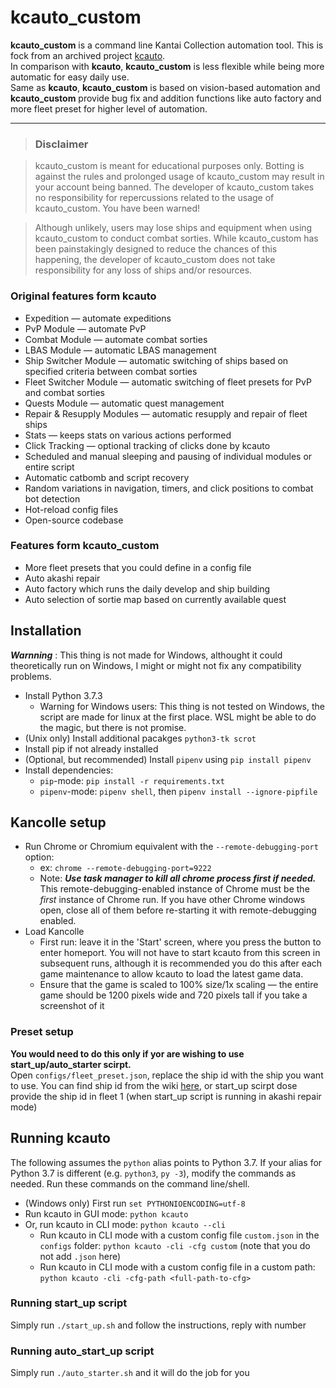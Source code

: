 # kcauto_custom

**kcauto_custom** is a command line Kantai Collection automation tool. This is fock from an archived project [kcauto](https://github.com/perryhuynh/kcauto).  
In comparison with **kcauto**, **kcauto_custom** is less flexible while being more automatic for easy daily use.  
Same as **kcauto**, **kcauto_custom** is based on vision-based automation and **kcauto_custom** provide bug fix and addition functions like auto factory and more fleet preset for higher level of automation.

---

> ### Disclaimer

> kcauto_custom is meant for educational purposes only. Botting is against the rules and prolonged usage of kcauto_custom may result in your account being banned. The developer of kcauto_custom takes no responsibility for repercussions related to the usage of kcauto_custom. You have been warned!

> Although unlikely, users may lose ships and equipment when using kcauto_custom to conduct combat sorties. While kcauto_custom has been painstakingly designed to reduce the chances of this happening, the developer of kcauto_custom does not take responsibility for any loss of ships and/or resources.

### Original features form kcauto

* Expedition &mdash; automate expeditions
* PvP Module &mdash; automate PvP
* Combat Module &mdash; automate combat sorties
* LBAS Module &mdash; automatic LBAS management
* Ship Switcher Module &mdash; automatic switching of ships based on specified criteria between combat sorties
* Fleet Switcher Module &mdash; automatic switching of fleet presets for PvP and combat sorties
* Quests Module &mdash; automatic quest management
* Repair & Resupply Modules &mdash; automatic resupply and repair of fleet ships
* Stats &mdash; keeps stats on various actions performed
* Click Tracking &mdash; optional tracking of clicks done by kcauto
* Scheduled and manual sleeping and pausing of individual modules or entire script
* Automatic catbomb and script recovery
* Random variations in navigation, timers, and click positions to combat bot detection
* Hot-reload config files
* Open-source codebase

### Features form kcauto_custom

* More fleet presets that you could define in a config file
* Auto akashi repair 
* Auto factory which runs the daily develop and ship building
* Auto selection of sortie map based on currently available quest

## Installation

***Warnning*** : This thing is not made for Windows, althought it could theoretically run on Windows, I might or might not fix any compatibility problems.

* Install Python 3.7.3
  * Warning for Windows users: This thing is not tested on Windows, the script are made for linux at the first place. WSL might be able to do the magic, but there is not promise.
* (Unix only) Install additional pacakges `python3-tk scrot`
* Install pip if not already installed
* (Optional, but recommended) Install `pipenv` using `pip install pipenv`
* Install dependencies:
  * `pip`-mode: `pip install -r requirements.txt`
  * `pipenv`-mode: `pipenv shell`, then `pipenv install --ignore-pipfile`

## Kancolle setup

* Run Chrome or Chromium equivalent with the `--remote-debugging-port` option:
  * ex: `chrome --remote-debugging-port=9222`
  * Note: ***Use task manager to kill all chrome process first if needed.*** This remote-debugging-enabled instance of Chrome must be the *first* instance of Chrome run. If you have other Chrome windows open, close all of them before re-starting it with remote-debugging enabled. 
* Load Kancolle
  * First run: leave it in the 'Start' screen, where you press the button to enter homeport. You will not have to start kcauto from this screen in subsequent runs, although it is recommended you do this after each game maintenance to allow kcauto to load the latest game data.
  * Ensure that the game is scaled to 100% size/1x scaling &mdash; the entire game should be 1200 pixels wide and 720 pixels tall if you take a screenshot of it
  
### Preset setup
**You would need to do this only if yor are wishing to use start_up/auto_starter scirpt.**  
Open ```configs/fleet_preset.json```, replace the ship id with the ship you want to use.
You can find ship id from the wiki [here](https://m.kcwiki.cn/wiki/%E6%A8%A1%E5%9D%97:%E8%88%B0%E5%A8%98%E6%95%B0%E6%8D%AE), or start_up scirpt dose provide the ship id in fleet 1 (when start_up script is running in akashi repair mode)



## Running kcauto

The following assumes the `python` alias points to Python 3.7. If your alias for Python 3.7 is different (e.g. `python3`, `py -3`), modify the commands as needed. Run these commands on the command line/shell.

* (Windows only) First run `set PYTHONIOENCODING=utf-8`
* Run kcauto in GUI mode: `python kcauto`
* Or, run kcauto in CLI mode: `python kcauto --cli`
  * Run kcauto in CLI mode with a custom config file `custom.json` in the `configs` folder: `python kcauto -cli -cfg custom` (note that you do not add `.json` here)
  * Run kcauto in CLI mode with a custom config file in a custom path: `python kcauto -cli -cfg-path <full-path-to-cfg>`

### Running start_up script
Simply run ```./start_up.sh``` and follow the instructions, reply with number

### Running auto_start_up script
Simply run ```./auto_starter.sh``` and it will do the job for you



